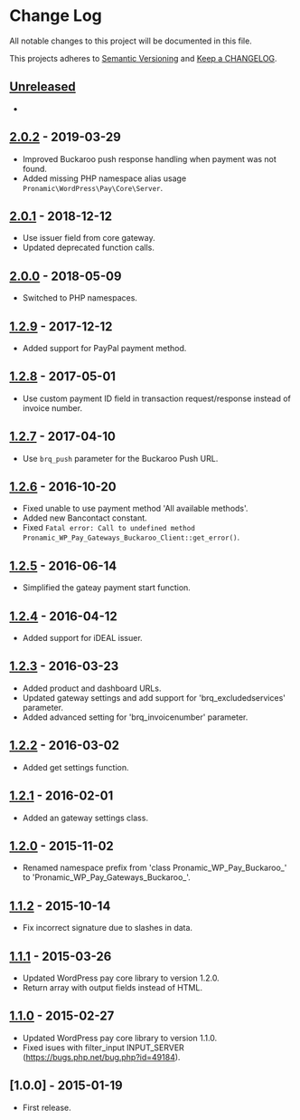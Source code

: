 # Change Log

All notable changes to this project will be documented in this file.

This projects adheres to [Semantic Versioning](http://semver.org/) and [Keep a CHANGELOG](http://keepachangelog.com/).

## [Unreleased][unreleased]
- 

## [2.0.2] - 2019-03-29
- Improved Buckaroo push response handling when payment was not found.
- Added missing PHP namespace alias usage `Pronamic\WordPress\Pay\Core\Server`.

## [2.0.1] - 2018-12-12
- Use issuer field from core gateway.
- Updated deprecated function calls.

## [2.0.0] - 2018-05-09
- Switched to PHP namespaces.

## [1.2.9] - 2017-12-12
- Added support for PayPal payment method.

## [1.2.8] - 2017-05-01
- Use custom payment ID field in transaction request/response instead of invoice number.

## [1.2.7] - 2017-04-10
- Use `brq_push` parameter for the Buckaroo Push URL.

## [1.2.6] - 2016-10-20
- Fixed unable to use payment method 'All available methods'.
- Added new Bancontact constant.
- Fixed `Fatal error: Call to undefined method Pronamic_WP_Pay_Gateways_Buckaroo_Client::get_error()`.

## [1.2.5] - 2016-06-14
- Simplified the gateay payment start function.

## [1.2.4] - 2016-04-12
- Added support for iDEAL issuer.

## [1.2.3] - 2016-03-23
- Added product and dashboard URLs.
- Updated gateway settings and add support for 'brq_excludedservices' parameter.
- Added advanced setting for 'brq_invoicenumber' parameter.

## [1.2.2] - 2016-03-02
- Added get settings function.

## [1.2.1] - 2016-02-01
- Added an gateway settings class.

## [1.2.0] - 2015-11-02
- Renamed namespace prefix from 'class Pronamic_WP_Pay_Buckaroo_' to 'Pronamic_WP_Pay_Gateways_Buckaroo_'.

## [1.1.2] - 2015-10-14
- Fix incorrect signature due to slashes in data.

## [1.1.1] - 2015-03-26
- Updated WordPress pay core library to version 1.2.0.
- Return array with output fields instead of HTML.

## [1.1.0] - 2015-02-27
- Updated WordPress pay core library to version 1.1.0.
- Fixed isues with filter_input INPUT_SERVER (https://bugs.php.net/bug.php?id=49184).

## [1.0.0] - 2015-01-19
- First release.

[unreleased]: https://github.com/wp-pay-gateways/buckaroo/compare/2.0.2...HEAD
[2.0.2]: https://github.com/wp-pay-gateways/buckaroo/compare/2.0.1...2.0.2
[2.0.1]: https://github.com/wp-pay-gateways/buckaroo/compare/2.0.0...2.0.1
[2.0.0]: https://github.com/wp-pay-gateways/buckaroo/compare/1.2.9...2.0.0
[1.2.9]: https://github.com/wp-pay-gateways/buckaroo/compare/1.2.8...1.2.9
[1.2.8]: https://github.com/wp-pay-gateways/buckaroo/compare/1.2.7...1.2.8
[1.2.7]: https://github.com/wp-pay-gateways/buckaroo/compare/1.2.6...1.2.7
[1.2.6]: https://github.com/wp-pay-gateways/buckaroo/compare/1.2.5...1.2.6
[1.2.5]: https://github.com/wp-pay-gateways/buckaroo/compare/1.2.4...1.2.5
[1.2.4]: https://github.com/wp-pay-gateways/buckaroo/compare/1.2.3...1.2.4
[1.2.3]: https://github.com/wp-pay-gateways/buckaroo/compare/1.2.2...1.2.3
[1.2.2]: https://github.com/wp-pay-gateways/buckaroo/compare/1.2.1...1.2.2
[1.2.1]: https://github.com/wp-pay-gateways/buckaroo/compare/1.2.0...1.2.1
[1.2.0]: https://github.com/wp-pay-gateways/buckaroo/compare/1.1.2...1.2.0
[1.1.2]: https://github.com/wp-pay-gateways/buckaroo/compare/1.1.1...1.1.2
[1.1.1]: https://github.com/wp-pay-gateways/buckaroo/compare/1.1.0...1.1.1
[1.1.0]: https://github.com/wp-pay-gateways/buckaroo/compare/1.0.0...1.1.0
